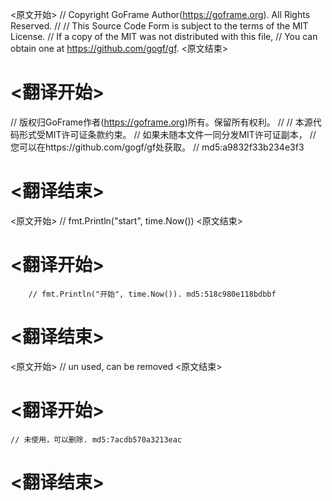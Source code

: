 
<原文开始>
// Copyright GoFrame Author(https://goframe.org). All Rights Reserved.
//
// This Source Code Form is subject to the terms of the MIT License.
// If a copy of the MIT was not distributed with this file,
// You can obtain one at https://github.com/gogf/gf.
<原文结束>

# <翻译开始>
// 版权归GoFrame作者(https://goframe.org)所有。保留所有权利。
//
// 本源代码形式受MIT许可证条款约束。
// 如果未随本文件一同分发MIT许可证副本，
// 您可以在https://github.com/gogf/gf处获取。
// md5:a9832f33b234e3f3
# <翻译结束>


<原文开始>
// fmt.Println("start", time.Now())
<原文结束>

# <翻译开始>
		// fmt.Println("开始", time.Now()). md5:518c980e118bdbbf
# <翻译结束>


<原文开始>
// un used, can be removed
<原文结束>

# <翻译开始>
	// 未使用，可以删除. md5:7acdb570a3213eac
# <翻译结束>

